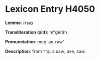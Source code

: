 # Lexicon Entry H4050

**Lemma**: מְגֵרָה

**Transliteration (xlit)**: mᵉgêrâh

**Pronunciation**: meg-ay-raw'

**Description**:
from גָּרַר; a saw; axe, saw.
